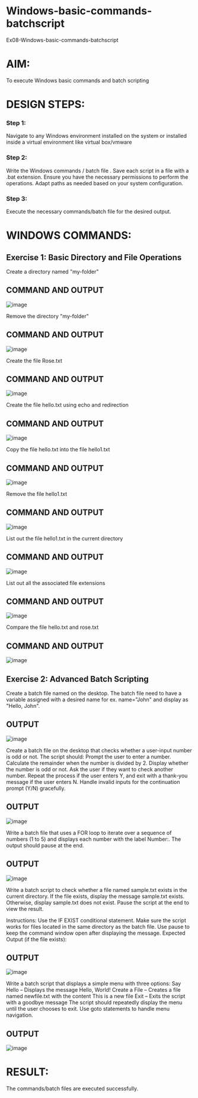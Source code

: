 # Windows-basic-commands-batchscript
Ex08-Windows-basic-commands-batchscript

# AIM:
To execute Windows basic commands and batch scripting

# DESIGN STEPS:

### Step 1:

Navigate to any Windows environment installed on the system or installed inside a virtual environment like virtual box/vmware 

### Step 2:

Write the Windows commands / batch file . Save each script in a file with a .bat extension. Ensure you have the necessary permissions to perform the operations. Adapt paths as needed based on your system configuration.
### Step 3:

Execute the necessary commands/batch file for the desired output. 




# WINDOWS COMMANDS:
## Exercise 1: Basic Directory and File Operations
Create a directory named "my-folder"

## COMMAND AND OUTPUT
![image](https://github.com/user-attachments/assets/30bb0cd7-6636-4e68-91f0-c3198adde035)

Remove the directory "my-folder"

## COMMAND AND OUTPUT

![image](https://github.com/user-attachments/assets/7e096df8-76af-4c77-981b-8b81507c8cb7)

Create the file Rose.txt

## COMMAND AND OUTPUT
![image](https://github.com/user-attachments/assets/b46e7404-0dd1-47a5-9a57-4a9888719849)


Create the file hello.txt using echo and redirection

## COMMAND AND OUTPUT
![image](https://github.com/user-attachments/assets/08a50af4-c90a-44c1-9758-d23c453a9f70)

Copy the file hello.txt into the file hello1.txt

## COMMAND AND OUTPUT
![image](https://github.com/user-attachments/assets/73066293-979c-4502-a1e2-e43506b60489)

Remove the file hello1.txt

## COMMAND AND OUTPUT
![image](https://github.com/user-attachments/assets/db521757-b3e4-4a67-aebe-b4f39a88c74a)

List out the file hello1.txt in the current directory

## COMMAND AND OUTPUT
![image](https://github.com/user-attachments/assets/98a2ad19-2e1d-47dd-8456-038f629231ee)

List out all the associated file extensions 

## COMMAND AND OUTPUT
![image](https://github.com/user-attachments/assets/2eaeb9e4-d232-4390-9f25-7966c3667cca)

Compare the file hello.txt and rose.txt

## COMMAND AND OUTPUT
![image](https://github.com/user-attachments/assets/56b40fb7-a6b2-435a-89db-150ff71ffec3)

## Exercise 2: Advanced Batch Scripting
Create a batch file named on the desktop. The batch file need to have a variable assigned with a desired name for ex. name="John" and display as "Hello, John".





## OUTPUT
![image](https://github.com/user-attachments/assets/fd262c71-7b59-47a4-aac3-622e4a1ca3ee)



Create a batch file  on the desktop that checks whether a user-input number is odd or not. The script should:
Prompt the user to enter a number.
Calculate the remainder when the number is divided by 2.
Display whether the number is odd or not.
Ask the user if they want to check another number.
Repeat the process if the user enters Y, and exit with a thank-you message if the user enters N.
Handle invalid inputs for the continuation prompt (Y/N) gracefully.



## OUTPUT
![image](https://github.com/user-attachments/assets/ef1b0531-3043-4a73-ad27-d0d9cf6c974a)




Write a batch file that uses a FOR loop to iterate over a sequence of numbers (1 to 5) and displays each number with the label Number:. The output should pause at the end.




## OUTPUT


![image](https://github.com/user-attachments/assets/3d6d01d5-04c8-4b09-9c0b-9a5847d44326)


Write a batch script to check whether a file named sample.txt exists in the current directory. If the file exists, display the message sample.txt exists. Otherwise, display sample.txt does not exist. Pause the script at the end to view the result.

Instructions:
Use the IF EXIST conditional statement.
Make sure the script works for files located in the same directory as the batch file.
Use pause to keep the command window open after displaying the message.
Expected Output (if the file exists):

## OUTPUT
![image](https://github.com/user-attachments/assets/1b3a5e7d-2985-4f68-96f9-2600c7c4efe2)


Write a batch script that displays a simple menu with three options:
Say Hello – Displays the message Hello, World!
Create a File – Creates a file named newfile.txt with the content This is a new file
Exit – Exits the script with a goodbye message
The script should repeatedly display the menu until the user chooses to exit. Use goto statements to handle menu navigation.


## OUTPUT
![image](https://github.com/user-attachments/assets/2aacc517-ed14-4002-a9d0-77e0607f82cd)



# RESULT:
The commands/batch files are executed successfully.

